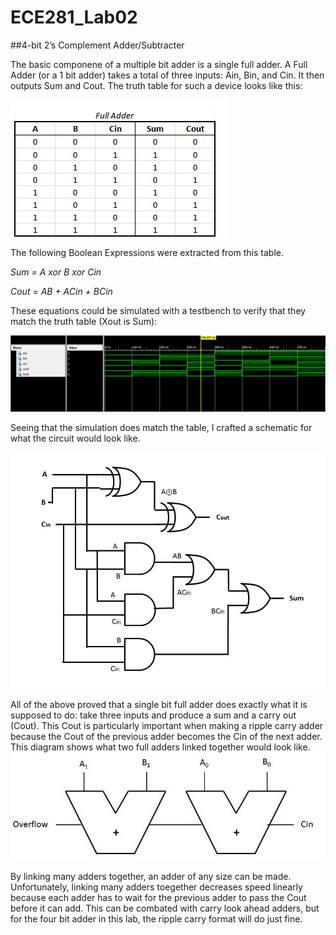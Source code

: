 ECE281_Lab02
============
##4-bit 2’s Complement Adder/Subtracter

The basic componene of a multiple bit adder is a single full adder.
A Full Adder (or a 1 bit adder) takes a total of three inputs: Ain, Bin, and Cin. It then outputs Sum and Cout. The truth table for such a device looks like this:

![alt text](https://github.com/byarbrough/ECE281_Lab02/blob/master/TruthTable.PNG?raw=true "Full Adder Truth Table")

The following Boolean Expressions were extracted from this table.

_Sum = A xor B xor Cin_

_Cout = AB + ACin + BCin_

These equations could be simulated with a testbench to verify that they match the truth table (Xout is Sum):

![alt text](https://github.com/byarbrough/ECE281_Lab02/blob/master/FullAdder_SIM.PNG?raw=true "Full Adder Simulation")

Seeing that the simulation does match the table, I crafted a schematic for what the circuit would look like.

![alt text](https://github.com/byarbrough/ECE281_Lab02/blob/master/Schematic_FullAdder.jpg?raw=true "Full Adder Schematic")

All of the above proved that a single bit full adder does exactly what it is supposed to do: take three inputs and produce a sum and a carry out (Cout). This Cout is particularly important when making a ripple carry adder because the Cout of the previous adder becomes the Cin of the next adder. This diagram shows what two full adders linked together would look like.
![alt text](https://github.com/byarbrough/ECE281_Lab02/blob/master/RipplCarry.jpg?raw=true "Ripple Carry Adder")

By linking many adders together, an adder of any size can be made. Unfortunately, linking many adders toegether decreases speed linearly because each adder has to wait for the previous adder to pass the Cout before it can add. This can be combated with carry look ahead adders, but for the four bit adder in this lab, the ripple carry format will do just fine.

